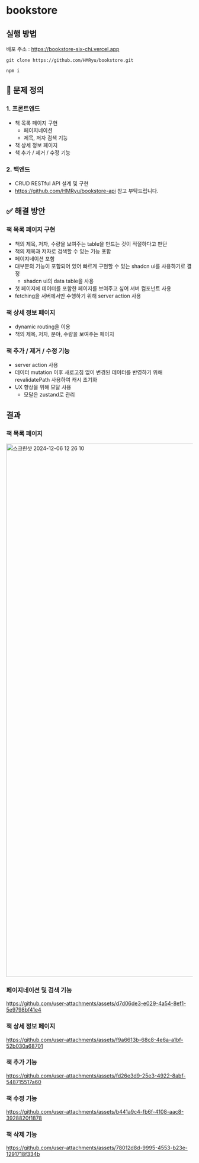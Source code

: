# bookstore

## 실행 방법
배포 주소 : https://bookstore-six-chi.vercel.app

```
git clone https://github.com/HMRyu/bookstore.git
```

``` 
npm i
```

## 📌 문제 정의
### 1. 프론트엔드
  - 책 목록 페이지 구현
    - 페이지네이션
    - 제목, 저자 검색 기능
  - 책 상세 정보 페이지
  - 책 추가 / 제거 / 수정 기능
### 2. 백엔드
  - CRUD RESTful API 설계 및 구현
  - https://github.com/HMRyu/bookstore-api 참고 부탁드립니다.


## ✅ 해결 방안
### 책 목록 페이지 구현
- 책의 제목, 저자, 수량을 보여주는 table을 만드는 것이 적절하다고 판단
- 책의 제목과 저자로 검색할 수 있는 기능 포함
- 페이지네이션 포함
- 대부분의 기능이 포함되어 있어 빠르게 구현할 수 있는 shadcn ui를 사용하기로 결정
  - shadcn ui의 data table을 사용
- 첫 페이지에 데이터를 포함한 페이지를 보여주고 싶어 서버 컴포넌트 사용
- fetching을 서버에서만 수행하기 위해 server action 사용
 
### 책 상세 정보 페이지
- dynamic routing을 이용
- 책의 제목, 저자, 분야, 수량을 보여주는 페이지

### 책 추가 / 제거 / 수정 기능
- server action 사용
- 데이터 mutation 이후 새로고침 없이 변경된 데이터를 반영하기 위해 revalidatePath 사용하여 캐시 초기화
- UX 향상을 위해 모달 사용
  - 모달은 zustand로 관리

## 결과
### 책 목록 페이지
<img width="1437" alt="스크린샷 2024-12-06 12 26 10" src="https://github.com/user-attachments/assets/edc59882-2cf7-4c72-9568-f7106eebdcac">

### 페이지네이션 및 검색 기능
https://github.com/user-attachments/assets/d7d06de3-e029-4a54-8ef1-5e9798bf41e4

### 책 상세 정보 페이지
https://github.com/user-attachments/assets/f9a6613b-68c8-4e6a-a1bf-52b030a68701

### 책 추가 기능
https://github.com/user-attachments/assets/fd26e3d9-25e3-4922-8abf-548715517a60

### 책 수정 기능
https://github.com/user-attachments/assets/b441a9c4-fb6f-4108-aac8-3928820f1878

### 책 삭제 기능
https://github.com/user-attachments/assets/78012d8d-9995-4553-b23e-1291718f334b

